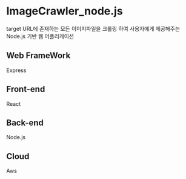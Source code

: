 # ImageCrawler_node.js
target URL에 존재하는 모든 이미지파일을 크롤링 하여 사용자에게 제공해주는 Node.js 기반 웹 어플리케이션

## Web FrameWork
Express

## Front-end
React

## Back-end
Node.js

## Cloud
Aws
